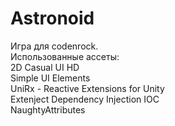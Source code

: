 # Astronoid

 Игра для codenrock. <br/>
 Использованные ассеты:  <br/> 
 2D Casual UI HD <br/>
 Simple UI Elements  <br/>
 UniRx - Reactive Extensions for Unity  <br/>
 Extenject Dependency Injection IOC  <br/>
 NaughtyAttributes  <br/>
